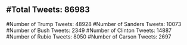 #Total Tweets: 86983 
---
#Number of Trump Tweets: 48928
#Number of Sanders Tweets: 10073
#Number of Bush Tweets: 2349
#Number of Clinton Tweets: 14887
#Number of Rubio Tweets: 8050
#Number of Carson Tweets: 2697